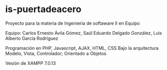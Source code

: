 # is-puertadeacero
Proyecto para la materia de Ingeniería de softaware II en Equipo

Equipo: 
        Carlos Ernesto Ávila Gómez,
        Saúl Eduardo Delgado González,
        Luis Alberto García Rodríguez

Programación en PHP, Javascript, AJAX, HTML, CSS 
Bajo la arquitectura Modelo, Vista, Controlador; Orientado a Objetos

Vesión de XAMPP   7.0.13
